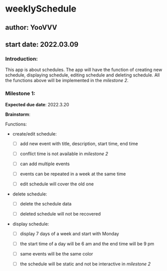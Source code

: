 # weeklySchedule
## author: YooVVV
## start date: 2022.03.09

### Introduction:

This app is about schedules. The app will have the function of creating new schedule, displaying
schedule, editing schedule and deleting schedule. All the functions above will be implemented in the
 *milestone 2*.

### Milestone 1:

**Expected due date**: 2022.3.20

**Brainstorm**: 

Functions:

- create/edit schedule:
    
    - [ ] add new event with title, description, start time, end time
    
    - [ ] conflict time is not available in *milestone 2*
    
    - [ ] can add multiple events
    
    - [ ] events can be repeated in a week at the same time
  
    - [ ] edit schedule will cover the old one
    

- delete schedule:
    
    - [ ] delete the schedule data
  
    - [ ] deleted schedule will not be recovered


- display schedule:
  
    - [ ] display 7 days of a week and start with Monday
  
    - [ ] the start time of a day will be 6 am and the end time will be 9 pm
  
    - [ ] same events will be the same color
  
    - [ ] the schedule will be static and not be interactive in *milestone 2*